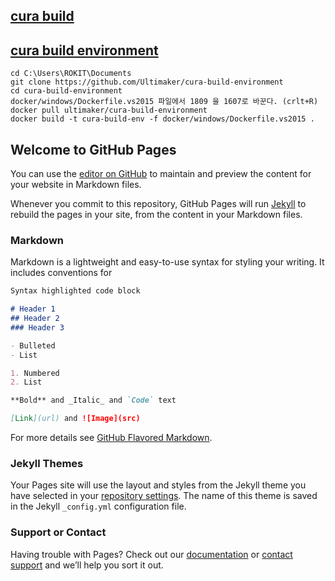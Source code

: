 ## [cura build](https://github.com/Ultimaker/cura-build)
## [cura build environment](https://github.com/Ultimaker/cura-build-environment)
```
cd C:\Users\ROKIT\Documents  
git clone https://github.com/Ultimaker/cura-build-environment  
cd cura-build-environment  
docker/windows/Dockerfile.vs2015 파일에서 1809 을 1607로 바꾼다. (crlt+R)
docker pull ultimaker/cura-build-environment  
docker build -t cura-build-env -f docker/windows/Dockerfile.vs2015 .

```

## Welcome to GitHub Pages

You can use the [editor on GitHub](https://github.com/mgcha85/cura/edit/gh-pages/index.md) to maintain and preview the content for your website in Markdown files.

Whenever you commit to this repository, GitHub Pages will run [Jekyll](https://jekyllrb.com/) to rebuild the pages in your site, from the content in your Markdown files.

### Markdown

Markdown is a lightweight and easy-to-use syntax for styling your writing. It includes conventions for

```markdown
Syntax highlighted code block

# Header 1
## Header 2
### Header 3

- Bulleted
- List

1. Numbered
2. List

**Bold** and _Italic_ and `Code` text

[Link](url) and ![Image](src)
```

For more details see [GitHub Flavored Markdown](https://guides.github.com/features/mastering-markdown/).

### Jekyll Themes

Your Pages site will use the layout and styles from the Jekyll theme you have selected in your [repository settings](https://github.com/mgcha85/cura/settings). The name of this theme is saved in the Jekyll `_config.yml` configuration file.

### Support or Contact

Having trouble with Pages? Check out our [documentation](https://docs.github.com/categories/github-pages-basics/) or [contact support](https://support.github.com/contact) and we’ll help you sort it out.
